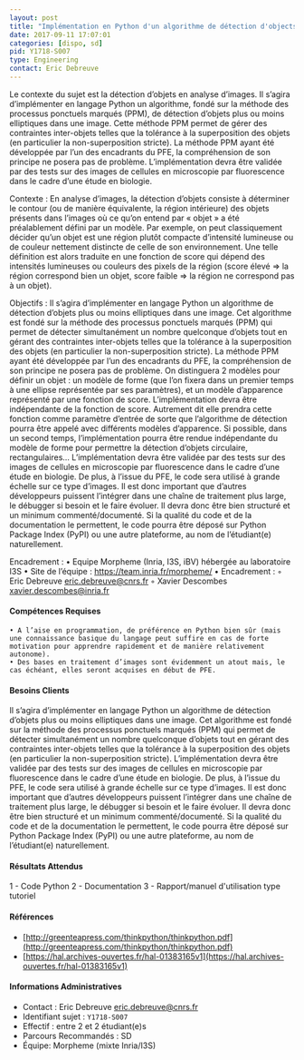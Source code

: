 ```yaml
---
layout: post
title: "Implémentation en Python d'un algorithme de détection d'objects dans les images"
date: 2017-09-11 17:07:01
categories: [dispo, sd]
pid: Y1718-S007
type: Engineering
contact: Eric Debreuve
---
```

       
Le contexte du sujet est la détection d’objets en analyse d’images. Il s’agira d’implémenter en langage Python un algorithme, fondé sur la méthode des processus ponctuels marqués (PPM), de détection d’objets plus ou moins elliptiques dans une image. Cette méthode PPM permet de gérer des contraintes inter-objets telles que la tolérance à la superposition des objets (en particulier la non-superposition stricte). La méthode PPM ayant été développée par l’un des encadrants du PFE, la compréhension de son principe ne posera pas de problème. L’implémentation devra être validée par des tests sur des images de cellules en microscopie par fluorescence dans le cadre d’une étude en biologie.

Contexte :
En analyse d’images, la détection d’objets consiste à déterminer le contour (ou de manière équivalente, la région intérieure) des objets présents dans l’images où ce qu’on entend par « objet » a été préalablement défini par un modèle. Par exemple, on peut classiquement décider qu’un objet est une région plutôt compacte d’intensité lumineuse ou de couleur nettement distincte de celle de son environnement. Une telle définition est alors traduite en une fonction de score qui dépend des intensités lumineuses ou couleurs des pixels de la région (score élevé => la région correspond bien un objet, score faible => la région ne correspond pas à un objet).

Objectifs :
Il s’agira d’implémenter en langage Python un algorithme de détection d’objets plus ou moins elliptiques dans une image. Cet algorithme est fondé sur la méthode des processus ponctuels marqués (PPM) qui permet de détecter simultanément un nombre quelconque d’objets tout en gérant des contraintes inter-objets telles que la tolérance à la superposition des objets (en particulier la non-superposition stricte). La méthode PPM ayant été développée par l’un des encadrants du PFE, la compréhension de son principe ne posera pas de problème.
	On distinguera 2 modèles pour définir un objet : un modèle de forme (que l’on fixera dans un premier temps à une ellipse représentée par ses paramètres), et un modèle d’apparence représenté par une fonction de score. L’implémentation devra être indépendante de la fonction de score. Autrement dit elle prendra cette fonction comme paramètre d’entrée de sorte que l’algorithme de détection pourra être appelé avec différents modèles d’apparence. Si possible, dans un second temps, l’implémentation pourra être rendue indépendante du modèle de forme pour permettre la détection d’objets circulaire, rectangulaires…
	L’implémentation devra être validée par des tests sur des images de cellules en microscopie par fluorescence dans le cadre d’une étude en biologie. De plus, à l’issue du PFE, le code sera utilisé à grande échelle sur ce type d’images. Il est donc important que d’autres développeurs puissent l’intégrer dans une chaîne de traitement plus large, le débugger si besoin et le faire évoluer. Il devra donc être bien structuré et un minimum commenté/documenté. Si la qualité du code et de la documentation le permettent, le code pourra être déposé sur Python Package Index (PyPI) ou une autre plateforme, au nom de l’étudiant(e) naturellement.

Encadrement :
    • Equipe Morpheme (Inria, I3S, iBV) hébergée au laboratoire I3S
    • Site de l’équipe : https://team.inria.fr/morpheme/
    • Encadrement :
        ◦ Eric Debreuve		eric.debreuve@cnrs.fr
        ◦ Xavier Descombes	xavier.descombes@inria.fr

#### Compétences Requises
    • A l’aise en programmation, de préférence en Python bien sûr (mais une connaissance basique du langage peut suffire en cas de forte motivation pour apprendre rapidement et de manière relativement autonome).
    • Des bases en traitement d’images sont évidemment un atout mais, le cas échéant, elles seront acquises en début de PFE.



     

#### Besoins Clients
Il s’agira d’implémenter en langage Python un algorithme de détection d’objets plus ou moins elliptiques dans une image. Cet algorithme est fondé sur la méthode des processus ponctuels marqués (PPM) qui permet de détecter simultanément un nombre quelconque d’objets tout en gérant des contraintes inter-objets telles que la tolérance à la superposition des objets (en particulier la non-superposition stricte).
L’implémentation devra être validée par des tests sur des images de cellules en microscopie par fluorescence dans le cadre d’une étude en biologie. De plus, à l’issue du PFE, le code sera utilisé à grande échelle sur ce type d’images. Il est donc important que d’autres développeurs puissent l’intégrer dans une chaîne de traitement plus large, le débugger si besoin et le faire évoluer. Il devra donc être bien structuré et un minimum commenté/documenté. Si la qualité du code et de la documentation le permettent, le code pourra être déposé sur Python Package Index (PyPI) ou une autre plateforme, au nom de l’étudiant(e) naturellement.

#### Résultats Attendus
1 - Code Python
2 - Documentation
3 - Rapport/manuel d'utilisation type tutoriel

#### Références

  * [http://greenteapress.com/thinkpython/thinkpython.pdf](http://greenteapress.com/thinkpython/thinkpython.pdf)
  * [https://hal.archives-ouvertes.fr/hal-01383165v1](https://hal.archives-ouvertes.fr/hal-01383165v1)

#### Informations Administratives
  * Contact : Eric Debreuve <eric.debreuve@cnrs.fr>
  * Identifiant sujet : `Y1718-S007`
  * Effectif : entre 2 et 2 étudiant(e)s
  * Parcours Recommandés : SD
  * Équipe: Morpheme (mixte Inria/I3S)

     